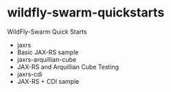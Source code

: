 # wildfly-swarm-quickstarts

WildFly-Swarm Quick Starts

* jaxrs
 * Basic JAX-RS sample
* jaxrs-arquillian-cube
 * JAX-RS and Arquillian Cube Testing
* jaxrs-cdi
 * JAX-RS + CDI sample
